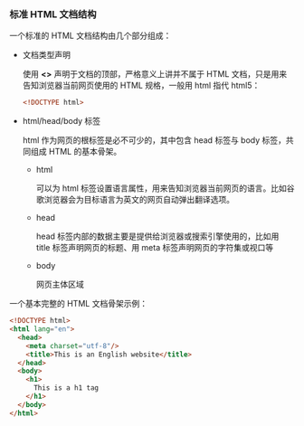 ### 标准 HTML 文档结构

一个标准的 HTML 文档结构由几个部分组成：

- 文档类型声明

  使用 **<>** 声明于文档的顶部，严格意义上讲并不属于 HTML 文档，只是用来告知浏览器当前网页使用的 HTML 规格，一般用 html 指代 html5：

  ```html
  <!DOCTYPE html>
  ```

- html/head/body 标签

  html 作为网页的根标签是必不可少的，其中包含 head 标签与 body 标签，共同组成 HTML 的基本骨架。

  - html

    可以为 html 标签设置语言属性，用来告知浏览器当前网页的语言。比如谷歌浏览器会为目标语言为英文的网页自动弹出翻译选项。

  - head

    head 标签内部的数据主要是提供给浏览器或搜索引擎使用的，比如用 title 标签声明网页的标题、用 meta 标签声明网页的字符集或视口等
  
  - body
  
    网页主体区域

一个基本完整的 HTML 文档骨架示例：

```html
<!DOCTYPE html>
<html lang="en">
  <head>
    <meta charset="utf-8"/>
    <title>This is an English website</title>
  </head>
  <body>
    <h1>
      This is a h1 tag
    </h1>
  </body>
</html>
```



  

